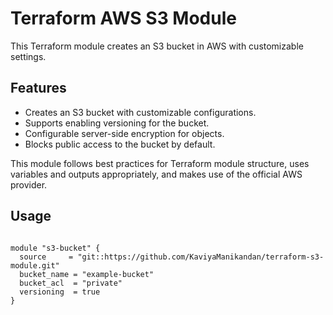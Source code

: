 # Terraform AWS S3 Module

This Terraform module creates an S3 bucket in AWS with customizable settings.

## Features

- Creates an S3 bucket with customizable configurations.
- Supports enabling versioning for the bucket.
- Configurable server-side encryption for objects.
- Blocks public access to the bucket by default.

This module follows best practices for Terraform module structure, uses variables and outputs appropriately, and makes use of the official AWS provider.

## Usage

```hcl

module "s3-bucket" {
  source     = "git::https://github.com/KaviyaManikandan/terraform-s3-module.git"
  bucket_name = "example-bucket"
  bucket_acl  = "private"
  versioning  = true
}
